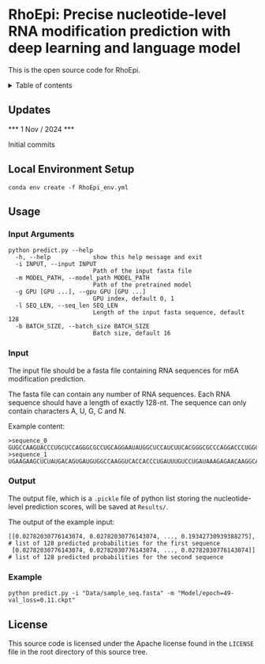 # RhoEpi: Precise nucleotide-level RNA modification prediction with deep learning and language model

This is the open source code for RhoEpi.

<details><summary>Table of contents</summary>
  
- [Recent Updates](#New_Updates)
- [Local Environment Setup](#Local_Environment_Setup)
- [Usage](#usage)
  - [Input Arguments](#Arguments)
  - [Input](#Inputs) 
  - [Output](#outputs) 
  - [Example](#Examples)  
- [License](#license)
</details>

## Updates <a name="New_Updates"></a>

*** 1 Nov / 2024 ***

Initial commits


## Local Environment Setup <a name="Local_Environment_Setup"></a>

```
conda env create -f RhoEpi_env.yml
```

## Usage <a name="Usage"></a>

### Input Arguments <a name="Arguments"></a>

```
python predict.py --help
  -h, --help            show this help message and exit
  -i INPUT, --input INPUT
                        Path of the input fasta file
  -m MODEL_PATH, --model_path MODEL_PATH
                        Path of the pretrained model
  -g GPU [GPU ...], --gpu GPU [GPU ...]
                        GPU index, default 0, 1
  -l SEQ_LEN, --seq_len SEQ_LEN
                        Length of the input fasta sequence, default 128
  -b BATCH_SIZE, --batch_size BATCH_SIZE
                        Batch size, default 16
```

### Input <a name="Inputs"></a>

The input file should be a fasta file containing RNA sequences for m6A modification prediction. 

The fasta file can contain any number of RNA sequences. Each RNA sequence should have a length of exactly 128-nt. The sequence can only contain characters A, U, G, C and N.

Example content:
```
>sequence_0
GUGCCAAGUACCCUGCUCCAGGGCGCCUGCAGGAAUAUGGCUCCAUCUUCACGGGCGCCCAGGACCCUGGCCUGCAGAGACGCCCCCGCCACAGGAUCCAGAGCAAGCACCGCCCCCUGGACGAGCGG
>sequence_1
UGAAGAAGCUCUAUGACAGUGAUGUGGCCAAGGUCACCACCCUGAUUUGUCCUGAUAAAGAGAACAAGGCAUAUGUUCGACUUGCUCCUGAUUAUGAUGCUUUCGAUGUUGUAACAAAAUUGGGAUCN
```

### Output <a name="Outputs"></a>

The output file, which is a `.pickle` file of python list storing the nucleotide-level prediction scores, will be saved at `Results/`.

The output of the example input:
```
[[0.02782030776143074, 0.02782030776143074, ..., 0.19342730939388275],    # list of 128 predicted probabilities for the first sequence
 [0.02782030776143074, 0.02782030776143074, ..., 0.02782030776143074]]    # list of 128 predicted probabilities for the second sequence
```


### Example <a name="Examples"></a>

```
python predict.py -i "Data/sample_seq.fasta" -m "Model/epoch=49-val_loss=0.11.ckpt"
```


## License <a name="license"></a>

This source code is licensed under the Apache license found in the `LICENSE` file
in the root directory of this source tree.
